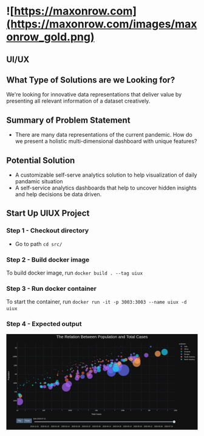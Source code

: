 # ![https://maxonrow.com](https://maxonrow.com/images/maxonrow_gold.png)

## UI/UX

## What Type of Solutions are we Looking for?

We're looking for innovative data representations that deliver value by presenting all relevant information of a dataset creatively. 

## Summary of Problem Statement

- There are many data representations of the current pandemic. How do we present a holistic multi-dimensional dashboard with unique features?

## Potential Solution

- A customizable self-serve analytics solution to help visualization of daily pandamic situation
- A self-service analytics dashboards that help to uncover hidden insights and help decisions be data driven.

## Start Up UIUX Project

### Step 1 - Checkout directory

- Go to path `cd src/`

### Step 2 - Build docker image

To build docker image, run `docker build . --tag uiux`

### Step 3 - Run docker container

To start the container, run `docker run -it -p 3003:3003 --name uiux -d uiux`

### Step 4 - Expected output

![Alt text](src/plot.png?raw=true "Sample UIUX Output")
